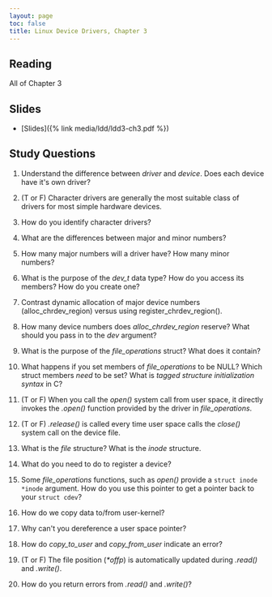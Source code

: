 ```yaml
---
layout: page
toc: false
title: Linux Device Drivers, Chapter 3
---
```


## Reading

All of Chapter 3

## Slides
* [Slides]({% link media/ldd/ldd3-ch3.pdf %})

## Study Questions

1. Understand the difference between *driver* and *device*.  Does each device have it's own driver?

1. (T or F) Character drivers are generally the most suitable class of drivers for most simple hardware devices.

1. How do you identify character drivers?

1. What are the differences between major and minor numbers?

1. How many major numbers will a driver have? How many minor numbers?

1. What is the purpose of the *dev_t* data type?  How do you access its members?  How do you create one?

1. Contrast dynamic allocation of major device numbers (alloc_chrdev_region) versus using register_chrdev_region().

1. How many device numbers does *alloc_chrdev_region* reserve?  What should you pass in to the *dev* argument?

1. What is the purpose of the *file_operations* struct?  What does it contain?

1. What happens if you set members of *file_operations* to be NULL? Which struct members *need* to be set? What is *tagged structure initialization syntax* in C?

1. (T or F) When you call the *open()* system call from user space, it directly invokes the *.open()* function provided by the driver in *file_operations*.

1. (T or F) *.release()* is called every time user space calls the *close()* system call on the device file.

1. What is the *file* structure? What is the *inode* structure.

1. What do you need to do to register a device?

1. Some *file_operations* functions, such as *open()* provide a `struct inode *inode` argument.  How do you use this pointer to get a pointer back to your `struct cdev`?

1. How do we copy data to/from user-kernel?

1. Why can't you dereference a user space pointer?

1. How do *copy_to_user* and *copy_from_user* indicate an error?

1. (T or F) The file position (_*offp_) is automatically updated during *.read()* and *.write()*.

1. How do you return errors from *.read()* and *.write()*?